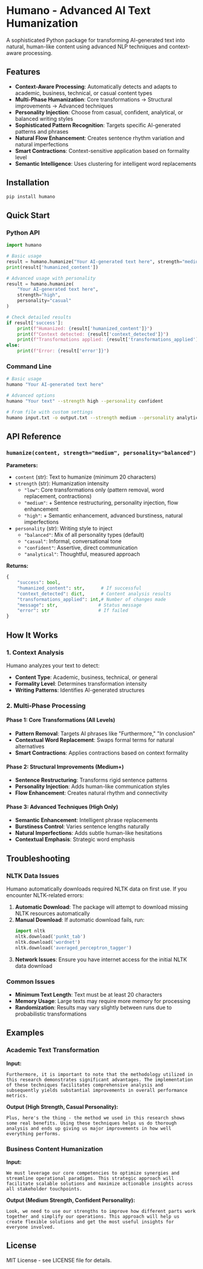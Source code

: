 # Humano - Advanced AI Text Humanization

A sophisticated Python package for transforming AI-generated text into natural, human-like content using advanced NLP techniques and context-aware processing.

## Features

- **Context-Aware Processing**: Automatically detects and adapts to academic, business, technical, or casual content types
- **Multi-Phase Humanization**: Core transformations → Structural improvements → Advanced techniques
- **Personality Injection**: Choose from casual, confident, analytical, or balanced writing styles
- **Sophisticated Pattern Recognition**: Targets specific AI-generated patterns and phrases
- **Natural Flow Enhancement**: Creates sentence rhythm variation and natural imperfections
- **Smart Contractions**: Context-sensitive application based on formality level
- **Semantic Intelligence**: Uses clustering for intelligent word replacements

## Installation

```bash
pip install humano
```

## Quick Start

### Python API

```python
import humano

# Basic usage
result = humano.humanize("Your AI-generated text here", strength="medium")
print(result['humanized_content'])

# Advanced usage with personality
result = humano.humanize(
    "Your AI-generated text here", 
    strength="high",
    personality="casual"
)

# Check detailed results
if result['success']:
    print(f"Humanized: {result['humanized_content']}")
    print(f"Context detected: {result['context_detected']}")
    print(f"Transformations applied: {result['transformations_applied']}")
else:
    print(f"Error: {result['error']}")
```

### Command Line

```bash
# Basic usage
humano "Your AI-generated text here"

# Advanced options
humano "Your text" --strength high --personality confident

# From file with custom settings
humano input.txt -o output.txt --strength medium --personality analytical
```

## API Reference

### `humanize(content, strength="medium", personality="balanced")`

**Parameters:**
- `content` (str): Text to humanize (minimum 20 characters)
- `strength` (str): Humanization intensity
  - `"low"`: Core transformations only (pattern removal, word replacement, contractions)
  - `"medium"`: + Sentence restructuring, personality injection, flow enhancement
  - `"high"`: + Semantic enhancement, advanced burstiness, natural imperfections
- `personality` (str): Writing style to inject
  - `"balanced"`: Mix of all personality types (default)
  - `"casual"`: Informal, conversational tone
  - `"confident"`: Assertive, direct communication
  - `"analytical"`: Thoughtful, measured approach

**Returns:**
```python
{
    "success": bool,
    "humanized_content": str,      # If successful
    "context_detected": dict,      # Content analysis results
    "transformations_applied": int,# Number of changes made
    "message": str,               # Status message
    "error": str                  # If failed
}
```

## How It Works

### 1. Context Analysis
Humano analyzes your text to detect:
- **Content Type**: Academic, business, technical, or general
- **Formality Level**: Determines transformation intensity
- **Writing Patterns**: Identifies AI-generated structures

### 2. Multi-Phase Processing

#### Phase 1: Core Transformations (All Levels)
- **Pattern Removal**: Targets AI phrases like "Furthermore," "In conclusion"
- **Contextual Word Replacement**: Swaps formal terms for natural alternatives
- **Smart Contractions**: Applies contractions based on context formality

#### Phase 2: Structural Improvements (Medium+)
- **Sentence Restructuring**: Transforms rigid sentence patterns
- **Personality Injection**: Adds human-like communication styles
- **Flow Enhancement**: Creates natural rhythm and connectivity

#### Phase 3: Advanced Techniques (High Only)
- **Semantic Enhancement**: Intelligent phrase replacements
- **Burstiness Control**: Varies sentence lengths naturally
- **Natural Imperfections**: Adds subtle human-like hesitations
- **Contextual Emphasis**: Strategic word emphasis

## Troubleshooting

### NLTK Data Issues

Humano automatically downloads required NLTK data on first use. If you encounter NLTK-related errors:

1. **Automatic Download**: The package will attempt to download missing NLTK resources automatically
2. **Manual Download**: If automatic download fails, run:
   ```python
   import nltk
   nltk.download('punkt_tab')
   nltk.download('wordnet')
   nltk.download('averaged_perceptron_tagger')
   ```
3. **Network Issues**: Ensure you have internet access for the initial NLTK data download

### Common Issues

- **Minimum Text Length**: Text must be at least 20 characters
- **Memory Usage**: Large texts may require more memory for processing
- **Randomization**: Results may vary slightly between runs due to probabilistic transformations

## Examples

### Academic Text Transformation

**Input:**
```
Furthermore, it is important to note that the methodology utilized in this research demonstrates significant advantages. The implementation of these techniques facilitates comprehensive analysis and subsequently yields substantial improvements in overall performance metrics.
```

**Output (High Strength, Casual Personality):**
```
Plus, here's the thing - the method we used in this research shows some real benefits. Using these techniques helps us do thorough analysis and ends up giving us major improvements in how well everything performs.
```

### Business Content Humanization

**Input:**
```
We must leverage our core competencies to optimize synergies and streamline operational paradigms. This strategic approach will facilitate scalable solutions and maximize actionable insights across all stakeholder touchpoints.
```

**Output (Medium Strength, Confident Personality):**
```
Look, we need to use our strengths to improve how different parts work together and simplify our operations. This approach will help us create flexible solutions and get the most useful insights for everyone involved.
```

## License

MIT License - see LICENSE file for details.
